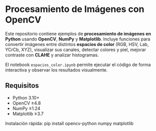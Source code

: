 # Procesamiento de Imágenes con OpenCV

Este repositorio contiene ejemplos de **procesamiento de imágenes en Python** usando **OpenCV**, **NumPy** y **Matplotlib**. Incluye funciones para convertir imágenes entre distintos **espacios de color** (RGB, HSV, Lab, YCrCb, XYZ), visualizar sus canales, detectar colores y piel, mejorar contraste con **CLAHE** y analizar histogramas.

El notebook `espacios_color.ipynb` permite ejecutar el código de forma interactiva y observar los resultados visualmente.

## Requisitos
- Python 3.10+
- OpenCV ≥4.8  
- NumPy ≥1.24  
- Matplotlib ≥3.7  

Instalación rápida:
pip install opencv-python numpy matplotlib
